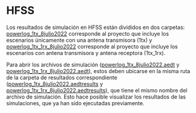 # HFSS

Los resultados de simulación en HFSS están divididos en dos carpetas: [powerlog_1tx_8julio2022](https://github.com/gdh-uniandes/GPR-Uniandes/tree/main/Simulaciones/HFSS/powerlog_1tx_8julio2022) corresponde al proyecto que incluye los escenarios únicamente con una antena transmisora (1tx) y  [powerlog_1tx_1rx_8julio2022](https://github.com/gdh-uniandes/GPR-Uniandes/tree/main/Simulaciones/HFSS/powerlog_1tx_1rx_8julio2022) corresponde al proyecto que incluye los escenarios con antena transmisora y antena receptora (1tx_1rx).

Para abrir los archivos de simulación ([powerlog_1tx_8julio2022.aedt](https://github.com/gdh-uniandes/GPR-Uniandes/blob/main/Simulaciones/HFSS/powerlog_1tx_8julio2022/powerlog_1tx_8julio2022.aedt) y [powerlog_1tx_1rx_8julio2022.aedt](https://github.com/gdh-uniandes/GPR-Uniandes/blob/main/Simulaciones/HFSS/powerlog_1tx_1rx_8julio2022/powerlog_1tx_1rx_8julio2022.aedt)), estos deben ubicarse en la misma ruta de la carpeta de resultados correspondiente ([powerlog_1tx_8julio2022.aedtresults](https://uniandes-my.sharepoint.com/:f:/g/personal/lf_quiroga_uniandes_edu_co/EmCTYd1hf5RHu9GplVLPti8B134PODb8lgmVthQQ_KA3fA?e=IRs7P3) y [powerlog_1tx_1rx_8julio2022.aedtresults](https://uniandes-my.sharepoint.com/:f:/g/personal/lf_quiroga_uniandes_edu_co/Es5Lzh_XsKtMvXFQKnDoMhoBlj7fJiMuoIoqWkn3gAGCCQ?e=rL8lbL)), que tiene el mismo nombre del archivo de simulación. Esto hace posible visualizar los resultados de las simulaciones, que ya han sido ejecutadas previamente.
